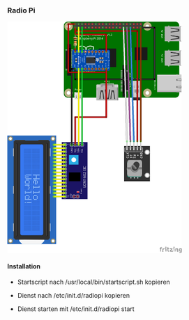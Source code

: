<h3>Radio Pi</h3>

<img src="bilder/RadioPiKY040_Steckplatine.png" width="400">

<h4>Installation</h4>

* Startscript nach /usr/local/bin/startscript.sh kopieren

* Dienst nach /etc/init.d/radiopi kopieren

* Dienst starten mit /etc/init.d/radiopi start
